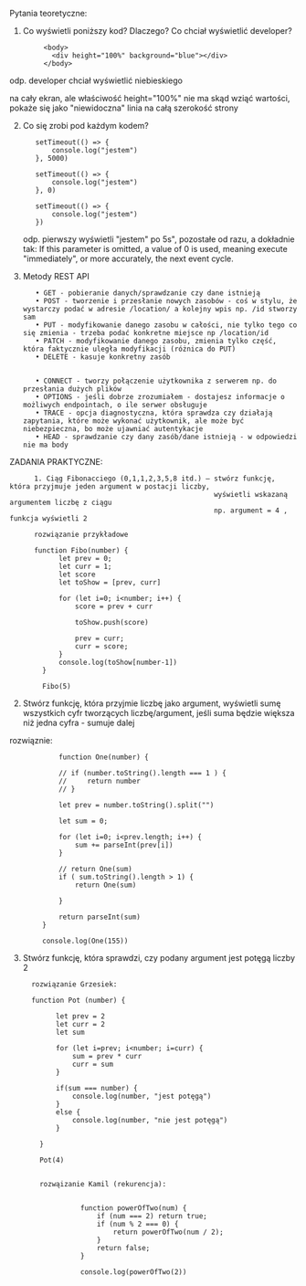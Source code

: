 Pytania teoretyczne:

1. Co wyświetli poniższy kod? Dlaczego? Co chciał wyświetlić developer?

            <body>
              <div height="100%" background="blue"></div>
            </body>
  
  odp. developer chciał wyświetlić niebieskiego <div> na cały ekran, ale właściwość height="100%" nie ma skąd wziąć wartości,
        <div> pokaże się jako "niewidoczna" linia na całą szerokość strony
          

          
2. Co się zrobi pod każdym kodem?
          
          setTimeout(() => {
              console.log("jestem")
          }, 5000)

          setTimeout(() => {
              console.log("jestem")
          }, 0)

          setTimeout(() => {
              console.log("jestem")
          })

   odp. pierwszy wyświetli "jestem" po 5s", pozostałe od razu, a dokładnie tak: 
          If this parameter is omitted, a value of 0 is used, meaning execute "immediately", or more accurately, the next event cycle.       
          
          
3. Metody REST API
          
          •	GET - pobieranie danych/sprawdzanie czy dane istnieją
          •	POST - tworzenie i przesłanie nowych zasobów - coś w stylu, że wystarczy podać w adresie /location/ a kolejny wpis np. /id stworzy sam
          •	PUT - modyfikowanie danego zasobu w całości, nie tylko tego co się zmienia - trzeba podać konkretne miejsce np /location/id
          •	PATCH - modyfikowanie danego zasobu, zmienia tylko część, która faktycznie uległa modyfikacji (różnica do PUT)
          •	DELETE - kasuje konkretny zasób
          
          
          •	CONNECT - tworzy połączenie użytkownika z serwerem np. do przesłania dużych plików
          •	OPTIONS - jeśli dobrze zrozumiałem - dostajesz informacje o możliwych endpointach, o ile serwer obsługuje
          •	TRACE - opcja diagnostyczna, która sprawdza czy działają zapytania, które może wykonać użytkownik, ale może być niebezpieczna, bo może ujawniać autentykacje
          •	HEAD - sprawdzanie czy dany zasób/dane istnieją - w odpowiedzi nie ma body

          
          
 
 ZADANIA PRAKTYCZNE:
          
          1. Ciąg Fibonacciego (0,1,1,2,3,5,8 itd.) – stwórz funkcję, która przyjmuje jeden argument w postacji liczby,
                                                      wyświetli wskazaną argumentem liczbę z ciągu 
                                                      np. argument = 4 , funkcja wyświetli 2
          
          rozwiązanie przykładowe
          
          function Fibo(number) {
                let prev = 0;
                let curr = 1;
                let score
                let toShow = [prev, curr]

                for (let i=0; i<number; i++) {
                    score = prev + curr

                    toShow.push(score)

                    prev = curr;
                    curr = score;
                }
                console.log(toShow[number-1])
            }

            Fibo(5)        
                                        
                                        
2. Stwórz funkcję, która przyjmie liczbę jako argument, wyświetli sumę wszystkich cyfr tworzących liczbę/argument, 
                                        jeśli suma będzie większa niż jedna cyfra - sumuje dalej  
                                        
                                        
                                        
                                        
rozwiąznie:
                                        
                function One(number) {

                // if (number.toString().length === 1 ) {
                //     return number
                // } 

                let prev = number.toString().split("")

                let sum = 0;

                for (let i=0; i<prev.length; i++) {
                    sum += parseInt(prev[i])
                }

                // return One(sum)
                if ( sum.toString().length > 1) {
                    return One(sum)

                }

                return parseInt(sum)
            }

            console.log(One(155))
          
 
          
          
          
 3. Stwórz funkcję, która sprawdzi, czy podany argument jest potęgą liczby 2
          
          rozwiązanie Grzesiek:
          
          function Pot (number) {

                let prev = 2
                let curr = 2
                let sum

                for (let i=prev; i<number; i=curr) {
                    sum = prev * curr
                    curr = sum    
                }

                if(sum === number) {
                    console.log(number, "jest potęgą")
                }
                else {
                    console.log(number, "nie jest potęgą")
                }

            }

            Pot(4)
                                           
                                           
            rozwąizanie Kamil (rekurencja):
                                           
                                           
                      function powerOfTwo(num) {
                          if (num === 2) return true;
                          if (num % 2 === 0) {
                              return powerOfTwo(num / 2);
                          }
                          return false;
                      }

                      console.log(powerOfTwo(2))                     
                                           
